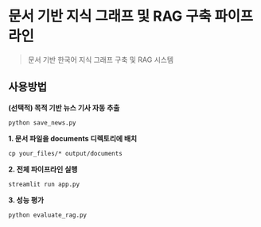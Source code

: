 # 문서 기반 지식 그래프 및 RAG 구축 파이프라인

> 문서 기반 한국어 지식 그래프 구축 및 RAG 시스템

## 사용방법
**(선택적) 목적 기반 뉴스 기사 자동 추출**
```
python save_news.py
```

**1. 문서 파일을 documents 디렉토리에 배치**
```
cp your_files/* output/documents
```

**2. 전체 파이프라인 실행**
```
streamlit run app.py
```
**3. 성능 평가**
```
python evaluate_rag.py
```

